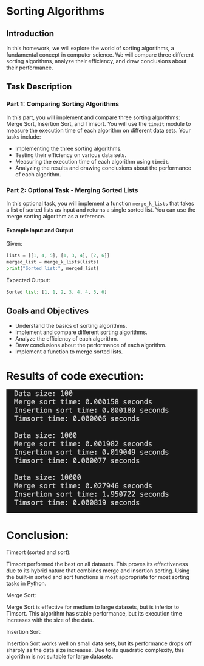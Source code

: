 # Sorting Algorithms

## Introduction

In this homework, we will explore the world of sorting algorithms, a fundamental concept in computer science. We will compare three different sorting algorithms, analyze their efficiency, and draw conclusions about their performance.

## Task Description

### Part 1: Comparing Sorting Algorithms

In this part, you will implement and compare three sorting algorithms: Merge Sort, Insertion Sort, and Timsort. You will use the `timeit` module to measure the execution time of each algorithm on different data sets. Your tasks include:

- Implementing the three sorting algorithms.
- Testing their efficiency on various data sets.
- Measuring the execution time of each algorithm using `timeit`.
- Analyzing the results and drawing conclusions about the performance of each algorithm.

### Part 2: Optional Task - Merging Sorted Lists

In this optional task, you will implement a function `merge_k_lists` that takes a list of sorted lists as input and returns a single sorted list. You can use the merge sorting algorithm as a reference.

#### Example Input and Output

Given:

```python
lists = [[1, 4, 5], [1, 3, 4], [2, 6]]
merged_list = merge_k_lists(lists)
print("Sorted list:", merged_list)
```

Expected Output:

```python
Sorted list: [1, 1, 2, 3, 4, 4, 5, 6]
```

## Goals and Objectives

- Understand the basics of sorting algorithms.
- Implement and compare different sorting algorithms.
- Analyze the efficiency of each algorithm.
- Draw conclusions about the performance of each algorithm.
- Implement a function to merge sorted lists.

# Results of code execution:

![alt text](assets/SCR-20240715-kiup.png)

# Conclusion:

Timsort (sorted and sort):

Timsort performed the best on all datasets. This proves its effectiveness due to its hybrid nature that combines merge and insertion sorting. Using the built-in sorted and sort functions is most appropriate for most sorting tasks in Python.

Merge Sort:

Merge Sort is effective for medium to large datasets, but is inferior to Timsort. This algorithm has stable performance, but its execution time increases with the size of the data.

Insertion Sort:

Insertion Sort works well on small data sets, but its performance drops off sharply as the data size increases. Due to its quadratic complexity, this algorithm is not suitable for large datasets.
